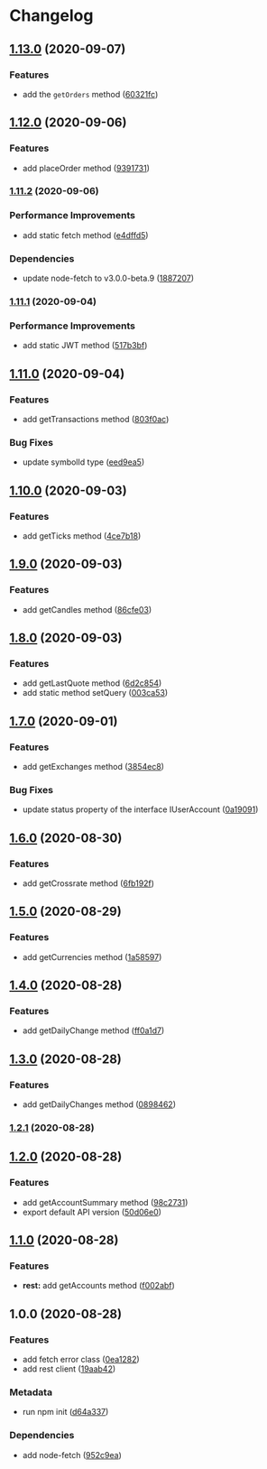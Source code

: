 # Changelog

## [1.13.0](https://github.com/b2broker/exante-node/compare/v1.12.0...v1.13.0) (2020-09-07)

### Features

- add the `getOrders` method ([60321fc](https://github.com/b2broker/exante-node/commit/60321fc196f0a45135305f99e010f347711a2392))

## [1.12.0](https://github.com/b2broker/exante-node/compare/v1.11.2...v1.12.0) (2020-09-06)

### Features

- add placeOrder method ([9391731](https://github.com/b2broker/exante-node/commit/93917310397d89feff38750d0e2e057fa4ac17d9))

### [1.11.2](https://github.com/b2broker/exante-node/compare/v1.11.1...v1.11.2) (2020-09-06)

### Performance Improvements

- add static fetch method ([e4dffd5](https://github.com/b2broker/exante-node/commit/e4dffd5092ee10e39c75907e9aaff3fdd2905366))

### Dependencies

- update node-fetch to v3.0.0-beta.9 ([1887207](https://github.com/b2broker/exante-node/commit/188720772c27b60c55fedb7b9c8d29f202ff7239))

### [1.11.1](https://github.com/b2broker/exante-node/compare/v1.11.0...v1.11.1) (2020-09-04)

### Performance Improvements

- add static JWT method ([517b3bf](https://github.com/b2broker/exante-node/commit/517b3bf4ac5489335e3f304baab9b6e4455c6a48))

## [1.11.0](https://github.com/b2broker/exante-node/compare/v1.10.0...v1.11.0) (2020-09-04)

### Features

- add getTransactions method ([803f0ac](https://github.com/b2broker/exante-node/commit/803f0acfe96c27258b4210b120a3d264ff0e4475))

### Bug Fixes

- update symbolId type ([eed9ea5](https://github.com/b2broker/exante-node/commit/eed9ea5f9d9bb144bdb493b49df2fc573026ea95))

## [1.10.0](https://github.com/b2broker/exante-node/compare/v1.9.0...v1.10.0) (2020-09-03)

### Features

- add getTicks method ([4ce7b18](https://github.com/b2broker/exante-node/commit/4ce7b187ca447fc804fd479aff0b62ab1e6c6721))

## [1.9.0](https://github.com/b2broker/exante-node/compare/v1.8.0...v1.9.0) (2020-09-03)

### Features

- add getCandles method ([86cfe03](https://github.com/b2broker/exante-node/commit/86cfe035173c06369b6666e86e8dd7fd9617a717))

## [1.8.0](https://github.com/b2broker/exante-node/compare/v1.7.0...v1.8.0) (2020-09-03)

### Features

- add getLastQuote method ([6d2c854](https://github.com/b2broker/exante-node/commit/6d2c854577cb334d81c83eb1daf2e23140cb639a))
- add static method setQuery ([003ca53](https://github.com/b2broker/exante-node/commit/003ca53ba3b4675215e3f2906f33313b1bd372eb))

## [1.7.0](https://github.com/b2broker/exante-node/compare/v1.6.0...v1.7.0) (2020-09-01)

### Features

- add getExchanges method ([3854ec8](https://github.com/b2broker/exante-node/commit/3854ec82112ffef7b0b18ca0f18c35eb18180b3a))

### Bug Fixes

- update status property of the interface IUserAccount ([0a19091](https://github.com/b2broker/exante-node/commit/0a190913fbbfc3ad815d10af4e49b8c69e08fe42))

## [1.6.0](https://github.com/b2broker/exante-node/compare/v1.5.0...v1.6.0) (2020-08-30)

### Features

- add getCrossrate method ([6fb192f](https://github.com/b2broker/exante-node/commit/6fb192f738145d801917f43d21b1d5775141d69b))

## [1.5.0](https://github.com/b2broker/exante-node/compare/v1.4.0...v1.5.0) (2020-08-29)

### Features

- add getCurrencies method ([1a58597](https://github.com/b2broker/exante-node/commit/1a5859720df46e9f14c8b5a3ef6e69adf2903226))

## [1.4.0](https://github.com/b2broker/exante-node/compare/v1.3.0...v1.4.0) (2020-08-28)

### Features

- add getDailyChange method ([ff0a1d7](https://github.com/b2broker/exante-node/commit/ff0a1d778e85f1097b76f702554d0ad66a48a08c))

## [1.3.0](https://github.com/b2broker/exante-node/compare/v1.2.1...v1.3.0) (2020-08-28)

### Features

- add getDailyChanges method ([0898462](https://github.com/b2broker/exante-node/commit/08984625d02bf8f8f84a42a8f4c9d0c5ef5300e6))

### [1.2.1](https://github.com/b2broker/exante-node/compare/v1.2.0...v1.2.1) (2020-08-28)

## [1.2.0](https://github.com/b2broker/exante-node/compare/v1.1.0...v1.2.0) (2020-08-28)

### Features

- add getAccountSummary method ([98c2731](https://github.com/b2broker/exante-node/commit/98c2731dbd1e5f6ef154b1ab4c88743b2038828e))
- export default API version ([50d06e0](https://github.com/b2broker/exante-node/commit/50d06e067fecc79125beb7a4890f14c815f0b9dc))

## [1.1.0](https://github.com/b2broker/exante-node/compare/v1.0.0...v1.1.0) (2020-08-28)

### Features

- **rest:** add getAccounts method ([f002abf](https://github.com/b2broker/exante-node/commit/f002abfdd19242bc281c1185bdb6b128d92175bc))

## 1.0.0 (2020-08-28)

### Features

- add fetch error class ([0ea1282](https://github.com/b2broker/exante-node/commit/0ea12828222055226b9a310a5b64009695fd9aec))
- add rest client ([19aab42](https://github.com/b2broker/exante-node/commit/19aab424a4ac18dca04372f6998b23cd9f0ca5f8))

### Metadata

- run npm init ([d64a337](https://github.com/b2broker/exante-node/commit/d64a3379e2ac8d4b6653cb8ee44850ac38cb3e39))

### Dependencies

- add node-fetch ([952c9ea](https://github.com/b2broker/exante-node/commit/952c9eaf1c748cab009ec568df461abb64e59833))
